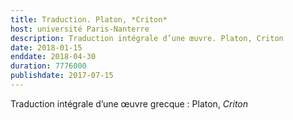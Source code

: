 ```yaml
---
title: Traduction. Platon, *Criton*
host: université Paris-Nanterre
description: Traduction intégrale d’une œuvre. Platon, Criton
date: 2018-01-15
enddate: 2018-04-30
duration: 7776000
publishdate: 2017-07-15
---
```


Traduction intégrale d’une œuvre grecque : Platon, *Criton*
